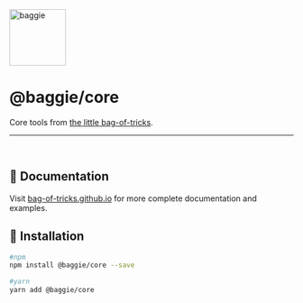 <img alt="baggie" src="https://github.com/bag-of-tricks/baggie/raw/main/public/baggie-title.svg" height="100" />

<h1>@baggie/core</h1>

Core tools from [the little bag-of-tricks](https://github.com/bag-of-tricks/baggie#readme).

<hr>
<br>

## 🧾 Documentation

Visit [bag-of-tricks.github.io](https://bag-of-tricks.github.io/) for more complete documentation and examples.

## 🚀 Installation

```bash
#npm
npm install @baggie/core --save

#yarn
yarn add @baggie/core
```
